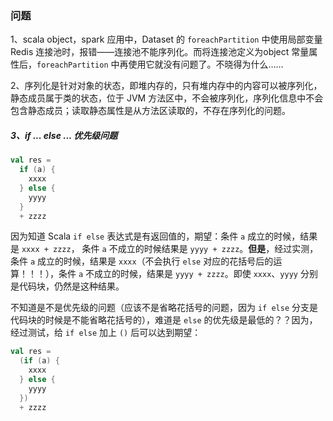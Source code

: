 ### 问题

1、scala object，spark 应用中，Dataset 的 `foreachPartition` 中使用局部变量 Redis 连接池时，报错——连接池不能序列化。而将连接池定义为object 常量属性后，`foreachPartition` 中再使用它就没有问题了。不晓得为什么……

2、序列化是针对对象的状态，即堆内存的，只有堆内存中的内容可以被序列化，静态成员属于类的状态，位于 JVM 方法区中，不会被序列化，序列化信息中不会包含静态成员；读取静态属性是从方法区读取的，不存在序列化的问题。

##### 3、if ... else ... 优先级问题

```scala
val res =
  if (a) {
    xxxx
  } else {
    yyyy
  }
  + zzzz
```

因为知道 Scala `if else` 表达式是有返回值的，期望：条件 `a` 成立的时候，结果是 `xxxx + zzzz`，  条件 `a` 不成立的时候结果是 `yyyy + zzzz`。**但是**，经过实测，条件 `a` 成立的时候，结果是 `xxxx`（不会执行 `else` 对应的花括号后的运算！！！），条件 `a` 不成立的时候，结果是 `yyyy + zzzz`。即使 `xxxx`、`yyyy` 分别是代码块，仍然是这种结果。

不知道是不是优先级的问题（应该不是省略花括号的问题，因为 `if else` 分支是代码块的时候是不能省略花括号的），难道是 `else` 的优先级是最低的？？因为，经过测试，给 `if else` 加上 `()` 后可以达到期望：

```scala
val res =
  (if (a) {
    xxxx
  } else {
    yyyy
  })
  + zzzz
```



